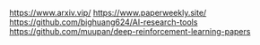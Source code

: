 

<!--
 * @version:
 * @Author:  StevenJokess https://github.com/StevenJokess
 * @Date: 2020-11-08 16:18:56
 * @LastEditors:  StevenJokess https://github.com/StevenJokess
 * @LastEditTime: 2020-11-12 23:22:07
 * @Description:
 * @TODO::
 * @Reference:
-->
https://www.arxiv.vip/
https://www.paperweekly.site/
https://github.com/bighuang624/AI-research-tools
https://github.com/muupan/deep-reinforcement-learning-papers
